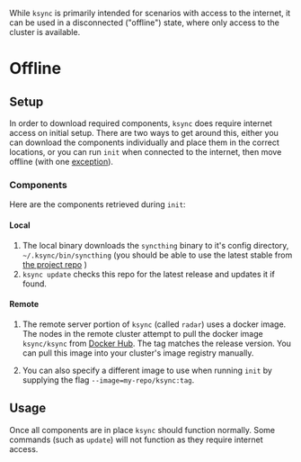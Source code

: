While `ksync` is primarily intended for scenarios with access to the internet, it can be used in a disconnected ("offline") state, where only access to the cluster is available.

# Offline

## Setup

In order to download required components, `ksync` does require internet access on initial setup. There are two ways to get around this, either you can download the components individually and place them in the correct locations, or you can run `init` when connected to the internet, then move offline (with one [exception](#remote)).

### Components

Here are the components retrieved during `init`:

#### Local

1. The local binary downloads the `syncthing` binary to it's config directory, `~/.ksync/bin/syncthing` (you should be able to use the latest stable from [the project repo](https://github.com/syncthing/syncthing) )
2. `ksync update` checks this repo for the latest release and updates it if found.

#### Remote

1. The remote server portion of `ksync` (called `radar`) uses a docker image. The nodes in the remote cluster attempt to pull the docker image `ksync/ksync` from [Docker Hub](https://hub.docker.com/r/vaporio/ksync/). The tag matches the release version. You can pull this image into your cluster's image registry manually.

2. You can also specify a different image to use when running `init` by supplying the flag `--image=my-repo/ksync:tag`.

## Usage

Once all components are in place `ksync` should function normally. Some commands (such as `update`) will not function as they require internet access.
